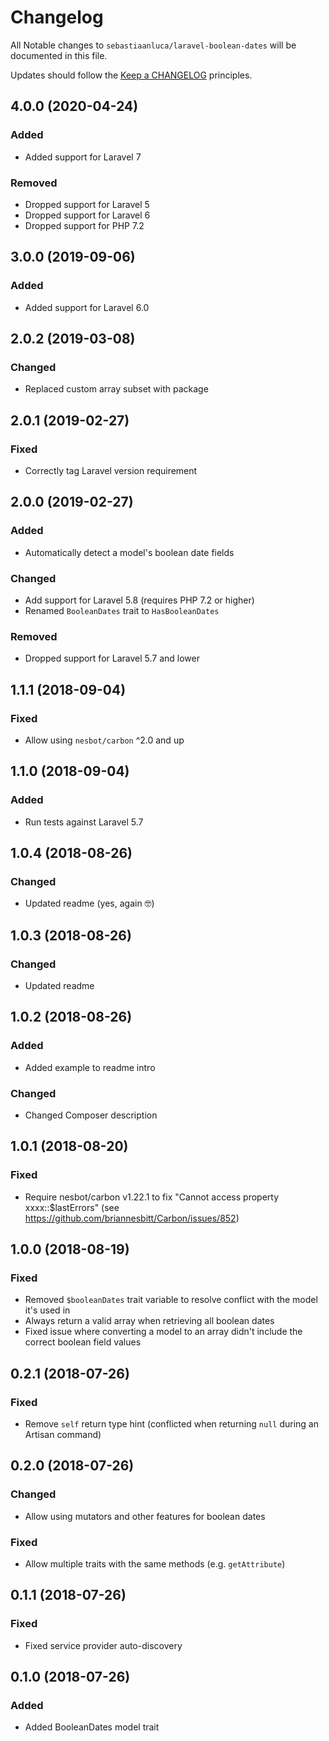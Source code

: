 # Changelog

All Notable changes to `sebastiaanluca/laravel-boolean-dates` will be documented in this file.

Updates should follow the [Keep a CHANGELOG](http://keepachangelog.com/) principles.

## 4.0.0 (2020-04-24)

### Added

- Added support for Laravel 7

### Removed

- Dropped support for Laravel 5
- Dropped support for Laravel 6
- Dropped support for PHP 7.2

## 3.0.0 (2019-09-06)

### Added

- Added support for Laravel 6.0

## 2.0.2 (2019-03-08)

### Changed

- Replaced custom array subset with package

## 2.0.1 (2019-02-27)

### Fixed

- Correctly tag Laravel version requirement

## 2.0.0 (2019-02-27)

### Added

- Automatically detect a model's boolean date fields

### Changed

- Add support for Laravel 5.8 (requires PHP 7.2 or higher)
- Renamed `BooleanDates` trait to `HasBooleanDates`

### Removed

- Dropped support for Laravel 5.7 and lower

## 1.1.1 (2018-09-04)

### Fixed

- Allow using `nesbot/carbon` ^2.0 and up

## 1.1.0 (2018-09-04)

### Added

- Run tests against Laravel 5.7

##  1.0.4 (2018-08-26)

### Changed

- Updated readme (yes, again 🤓)

##  1.0.3 (2018-08-26)

### Changed

- Updated readme

##  1.0.2 (2018-08-26)

### Added

- Added example to readme intro

### Changed

- Changed Composer description

##  1.0.1 (2018-08-20)

### Fixed

- Require nesbot/carbon v1.22.1 to fix "Cannot access property xxxx::$lastErrors" (see https://github.com/briannesbitt/Carbon/issues/852)

##  1.0.0 (2018-08-19)

### Fixed

- Removed `$booleanDates` trait variable to resolve conflict with the model it's used in
- Always return a valid array when retrieving all boolean dates
- Fixed issue where converting a model to an array didn't include the correct boolean field values

##  0.2.1 (2018-07-26)

### Fixed

- Remove `self` return type hint (conflicted when returning `null` during an Artisan command)

##  0.2.0 (2018-07-26)

### Changed

- Allow using mutators and other features for boolean dates

### Fixed

- Allow multiple traits with the same methods (e.g. `getAttribute`)

##  0.1.1 (2018-07-26)

### Fixed

- Fixed service provider auto-discovery

##  0.1.0 (2018-07-26)

### Added

- Added BooleanDates model trait
